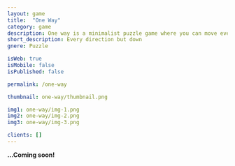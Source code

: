 ```yaml
---
layout: game
title:  "One Way"
category: game
description: One way is a minimalist puzzle game where you can move every direction but down. Evade enemies and solve tricky puzzles in this fun game.
short_description: Every direction but down
gnere: Puzzle

isWeb: true
isMobile: false
isPublished: false

permalink: /one-way

thumbnail: one-way/thumbnail.png

img1: one-way/img-1.png
img2: one-way/img-2.png
img3: one-way/img-3.png

clients: []
---
```


<p><strong>...Coming soon!</strong></p>
